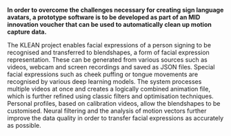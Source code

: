 <!--<TITLE>KLEAN - Analysis of AI-based cleaning of motion capture data for the use of sign language avatars<TITLE> -->
<!--<PARTNERS>Charamel GmbH,TH Köln<PARTNERS> -->
<!--<IMAGE>/files/mds/imgs/KLEAN.png<IMAGE> -->
<!--<TIME>2023 - 2024<TIME> -->
<!--<ID>klean<ID> -->

**In order to overcome the challenges necessary for creating sign language avatars, a prototype software is to be developed as part of an MID innovation voucher that can be used to automatically clean up motion capture data.**

The KLEAN project enables facial expressions of a person signing to be recognised and transferred to blendshapes, a form of facial expression representation. These can be generated from various sources such as videos, webcam and screen recordings and saved as JSON files. Special facial expressions such as cheek puffing or tongue movements are recognised by various deep learning models. The system processes multiple videos at once and creates a logically combined animation file, which is further refined using classic filters and optimisation techniques. Personal profiles, based on calibration videos, allow the blendshapes to be customised. Neural filtering and the analysis of motion vectors further improve the data quality in order to transfer facial expressions as accurately as possible.
